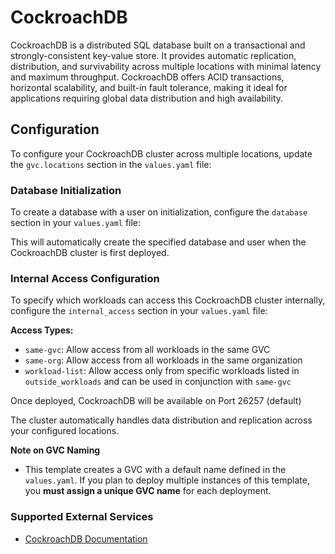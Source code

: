 # CockroachDB

CockroachDB is a distributed SQL database built on a transactional and strongly-consistent key-value store. It provides automatic replication, distribution, and survivability across multiple locations with minimal latency and maximum throughput. CockroachDB offers ACID transactions, horizontal scalability, and built-in fault tolerance, making it ideal for applications requiring global data distribution and high availability.

## Configuration

To configure your CockroachDB cluster across multiple locations, update the `gvc.locations` section in the `values.yaml` file:

### Database Initialization

To create a database with a user on initialization, configure the `database` section in your `values.yaml` file:

This will automatically create the specified database and user when the CockroachDB cluster is first deployed.

### Internal Access Configuration

To specify which workloads can access this CockroachDB cluster internally, configure the `internal_access` section in your `values.yaml` file:

**Access Types:**
- `same-gvc`: Allow access from all workloads in the same GVC
- `same-org`: Allow access from all workloads in the same organization
- `workload-list`: Allow access only from specific workloads listed in `outside_workloads` and can be used in conjunction with `same-gvc`

Once deployed, CockroachDB will be available on Port 26257 (default)

The cluster automatically handles data distribution and replication across your configured locations.

**Note on GVC Naming**

- This template creates a GVC with a default name defined in the `values.yaml`. If you plan to deploy multiple instances of this template, you **must assign a unique GVC name** for each deployment.

### Supported External Services
- [CockroachDB Documentation](https://www.cockroachlabs.com/docs/stable/)
